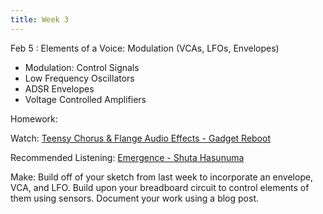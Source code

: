 ```yaml
---
title: Week 3
---
```


Feb 5
: Elements of a Voice: Modulation (VCAs, LFOs, Envelopes)

- Modulation: Control Signals
- Low Frequency Oscillators
- ADSR Envelopes
- Voltage Controlled Amplifiers

Homework:

Watch: [Teensy Chorus & Flange Audio Effects - Gadget Reboot](https://www.youtube.com/watch?v=DUJS2dYhLfs&t=71s)

Recommended Listening:
[Emergence - Shuta Hasunuma](https://www.youtube.com/watch?v=B8K2RlHTADY)

Make: Build off of your sketch from last week to incorporate an envelope, VCA, and LFO. Build upon your breadboard circuit to control elements of them using sensors. Document your work using a blog post.
